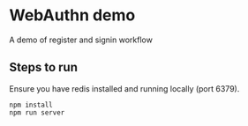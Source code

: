 # WebAuthn demo
A demo of register and signin workflow

## Steps to run
Ensure you have redis installed and running locally (port 6379).
```
npm install
npm run server
```

